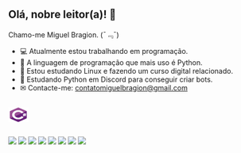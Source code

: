 ## Olá, nobre leitor(a)! 👋
Chamo-me Miguel Bragion. (ˉ﹃ˉ)

- 💻 Atualmente estou trabalhando em programação.
- 🐍 A linguagem de programação que mais uso é Python.
- 🐧 Estou estudando Linux e fazendo um curso digital relacionado.
- 🤖 Estudando Python em Discord para conseguir criar bots.
- ✉ Contacte-me: contatomiguelbragion@gmail.com


<div style="display: inline_block"><br>
  <img align="center" alt="Rafa-Csharp" height="30" width="40" src="https://raw.githubusercontent.com/devicons/devicon/master/icons/csharp/csharp-original.svg">
</div>

  ##
 
<div> 
  <a href="https://www.youtube.com/@MiguelBragion" target="_blank"><img src="https://img.shields.io/badge/YouTube-FF0000?style=for-the-badge&logo=youtube&logoColor=white" target="_blank"></a>
  <a href="https://www.instagram.com/miguel_bragion/" target="_blank"><img src="https://img.shields.io/badge/-Instagram-%23E4405F?style=for-the-badge&logo=instagram&logoColor=white" target="_blank"></a>
  <a href="https://www.threads.net/@miguel_bragion" target="_blank"><img src="https://img.shields.io/badge/-Threads-%23333?style=for-the-badge&logo=Threads&logoColor=white" target="_blank"></a>
 	<a href="https://www.twitch.tv/miguel_bragion" target="_blank"><img src="https://img.shields.io/badge/Twitch-9146FF?style=for-the-badge&logo=twitch&logoColor=white" target="_blank"></a>
 <a href="https://www.reddit.com/user/Miguel_Bragion/" target="_blank"><img src="https://img.shields.io/badge/Reddit-FF0000?style=for-the-badge&logo=reddit&logoColor=white" target="_blank"></a> 
  <a href = "https://x.com/MiguelBragion"><img src="https://img.shields.io/badge/-X-%23333?style=for-the-badge&logo=X&logoColor=white" target="_blank"></a>
  <a href = "https://open.spotify.com/user/31hah7htnfcaaznmiatcz3rdh4v4"><img src="https://img.shields.io/badge/-Spotify-%E4D00A5?style=for-the-badge&logo=Spotify&logoColor=white" target="_blank"></a>
  <a href="https://steamcommunity.com/id/miguel_bragion/" target="_blank"><img src="https://img.shields.io/badge/-Steam-%230077B5?style=for-the-badge&logo=Steam&logoColor=white" target="_blank"></a> 
  
</div>
